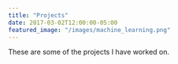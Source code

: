 ```yaml
---
title: "Projects"
date: 2017-03-02T12:00:00-05:00
featured_image: "/images/machine_learning.png"
---
```

These are some of the projects I have worked on.
